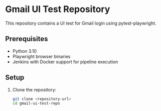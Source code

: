 # Gmail UI Test Repository

This repository contains a UI test for Gmail login using pytest-playwright.

## Prerequisites
- Python 3.10
- Playwright browser binaries
- Jenkins with Docker support for pipeline execution

## Setup
1. Clone the repository:
   ```bash
   git clone <repository-url>
   cd gmail-ui-test-repo
